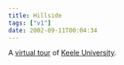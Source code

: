 ```yaml
---
title: Hillside
tags: ["v1"]
date: 2002-09-11T00:04:34
---
```


A [virtual tour][1] of [Keele University][2].

[1]: http://www.keelemba.com/tour/ "Keele MBA: Keele University Campus (heavy Flash/Quicktime)"
[2]: http://www.keele.ac.uk/
